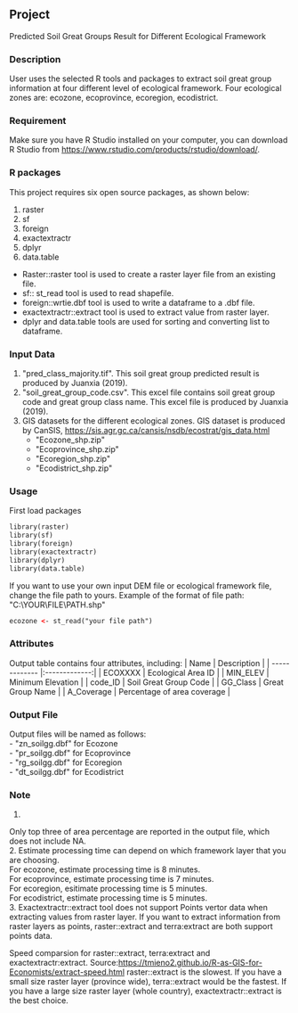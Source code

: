 ## Project

Predicted Soil Great Groups Result for Different Ecological Framework

### Description

User uses the selected R tools and packages to extract soil great group information at four different level of ecological framework.
Four ecological zones are: ecozone, ecoprovince, ecoregion, ecodistrict.

### Requirement

Make sure you have R Studio installed on your computer, you can download R Studio from https://www.rstudio.com/products/rstudio/download/.

### R packages

This project requires six open source packages, as shown below:

1. raster          
2. sf                
3. foreign           
4. exactextractr
5. dplyr
6. data.table

 - Raster::raster tool is used to create a raster layer file from an existing file.
 - sf:: st_read tool is used to read shapefile.
 - foreign::wrtie.dbf tool is used to write a dataframe to a .dbf file.
 - exactextractr::extract tool is used to extract value from raster layer. 
 - dplyr and data.table tools are used for sorting and converting list to dataframe.

### Input Data

1. "pred_class_majority.tif". This soil great group predicted result is produced by Juanxia (2019).
2. "soil_great_group_code.csv". This excel file contains soil great group code and great group class name. This excel file is produced by Juanxia (2019).
3. GIS datasets for the different ecological zones. GIS dataset is produced by CanSIS, https://sis.agr.gc.ca/cansis/nsdb/ecostrat/gis_data.html
	- "Ecozone_shp.zip"
	- "Ecoprovince_shp.zip"
	- "Ecoregion_shp.zip"
	- "Ecodistrict_shp.zip"

### Usage

First load packages
```html
library(raster)
library(sf)
library(foreign)
library(exactextractr)
library(dplyr)
library(data.table)
```

If you want to use your own input DEM file or ecological framework file, change the file path to yours.
Example of the format of file path: "C:\\YOUR\\FILE\\PATH.shp"
```html
ecozone <- st_read("your file path") 
```

### Attributes
Output table contains four attributes, including:
| Name          | Description   |
| ------------- |:-------------:|
| ECOXXXX    | Ecological Area ID |
| MIN_ELEV     | Minimum Elevation      |
| code_ID | Soil Great Group Code      |
| GG_Class | Great Group Name     |
| A_Coverage | Percentage of area coverage      |




### Output File

Output files will be named as follows: <br />
	- "zn_soilgg.dbf" for Ecozone <br />
	- "pr_soilgg.dbf" for Ecoprovince <br />
	- "rg_soilgg.dbf" for Ecoregion <br />
	- "dt_soilgg.dbf" for Ecodistrict
  
### Note
1.
Only top three of area percentage are reported in the output file, which does not include NA.  <br />
2.
Estimate processing time can depend on which framework layer that you are choosing. <br />
For ecozone, estimate processing time is 8 minutes. <br />
For ecoprovince, estimate processing time is 7 minutes. <br />
For ecoregion, esitimate processing time is 5 minutes. <br />
For ecodistrict, estimate processing time is 5 minutes. <br />
3.
Exactextractr::extract tool does not support Points vertor data when extracting values from raster layer. 
If you want to extract information from raster layers as points, raster::extract and terra:extract are both support points data.

Speed comparsion for raster::extract, terra:extract and exactextractr:extract. Source:https://tmieno2.github.io/R-as-GIS-for-Economists/extract-speed.html
raster::extract is the slowest.
If you have a small size raster layer (province wide), terra::extract would be the fastest.
If you have a large size raster layer (whole country), exactextractr::extract is the best choice. 
